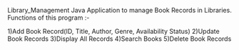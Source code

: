 Library_Management
Java Application to manage Book Records in Libraries. Functions of this program :-

1)Add Book Record(ID, Title, Author, Genre, Availability Status)
2)Update Book Records
3)Display All Records
4)Search Books
5)Delete Book Records
